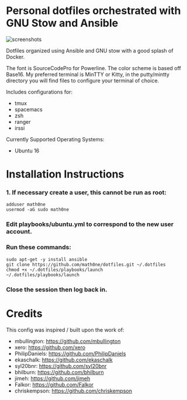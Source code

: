 # Personal dotfiles orchestrated with GNU Stow and Ansible

![screenshots](https://raw.githubusercontent.com/openist/dotfiles/master/putty/dotfiles-wide.png)

Dotfiles organized using Ansible and GNU stow with a good splash of Docker.

The font is SourceCodePro for Powerline. The color scheme is based off Base16. My preferred terminal is MinTTY or Kitty, in the putty/mintty directory you will find files to configure your terminal of choice.

Includes configurations for:

* tmux
* spacemacs
* zsh
* ranger
* irssi

Currently Supported Operating Systems:

* Ubuntu 16

# Installation Instructions

### 1. If necessary create a user, this cannot be run as root:
```
adduser math0ne
usermod -aG sudo math0ne
```

### Edit playbooks/ubuntu.yml to correspond to the new user account.
### Run these commands:
```
sudo apt-get -y install ansible
git clone https://github.com/math0ne/dotfiles.git ~/.dotfiles
chmod +x ~/.dotfiles/playbooks/launch
~/.dotfiles/playbooks/launch
```

### Close the session then log back in.

# Credits

This config was inspired / built upon the work of:

* mbullington: https://github.com/mbullington
* xero: https://github.com/xero
* PhilipDaniels: https://github.com/PhilipDaniels
* ekaschalk: https://github.com/ekaschalk
* syl20bnr: https://github.com/syl20bnr
* bhilburn: https://github.com/bhilburn
* jimeh: https://github.com/jimeh
* Falkor: https://github.com/Falkor
* chriskempson: https://github.com/chriskempson
